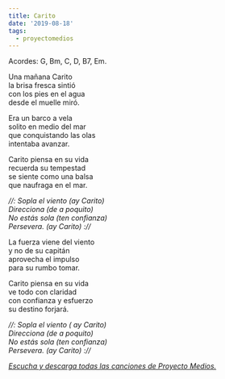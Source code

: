 ```yaml
---
title: Carito
date: '2019-08-18'
tags:
  - proyectomedios
---
```

[](https://www.musicaparalatransformacion.com/musica)Acordes: G, Bm, C, D, B7, Em.

Una mañana Carito\
la brisa fresca sintió\
con los pies en el agua\
desde el muelle miró.  

Era un barco a vela\
solito en medio del mar\
que conquistando las olas\
intentaba avanzar.   

Carito piensa en su vida\
recuerda su tempestad\
se siente como una balsa\
que naufraga en el mar.   

*//: Sopla el viento (ay Carito)*\
*Direcciona (de a poquito)*\
*No estás sola (ten confianza)*\
*Persevera. (ay Carito) ://*   

La fuerza viene del viento\
y no de su capitán\
aprovecha el impulso\
para su rumbo tomar.   

Carito piensa en su vida\
ve todo con claridad\
con confianza y esfuerzo\
su destino forjará.   

*//: Sopla el viento ( ay Carito)*\
*Direcciona (de a poquito)*\
*No estás sola (ten confianza)*\
*Persevera. (ay Carito) ://*

*[Escucha y descarga todas las canciones de Proyecto Medios.](https://www.musicaparalatransformacion.com/musica)*
